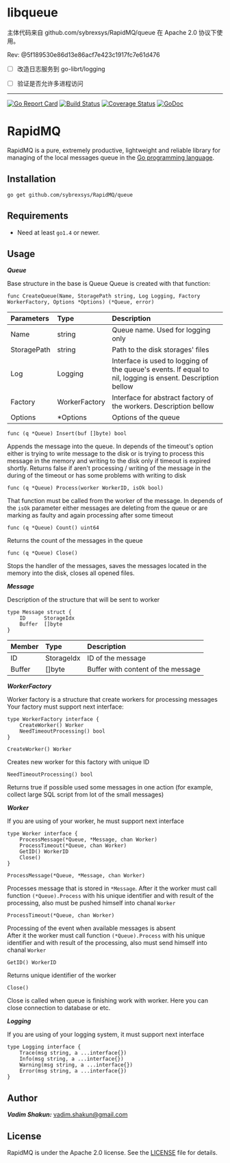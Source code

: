 # libqueue 

主体代码来自 github.com/sybrexsys/RapidMQ/queue 在 Apache 2.0 协议下使用。

Rev: @5f189530e86d13e86acf7e423c1917fc7e61d476 

- [ ] 改造日志服务到 go-librt/logging 
- [ ] 验证是否允许多进程访问


-----------

[![Go Report Card](https://goreportcard.com/badge/github.com/sybrexsys/RapidMQ)](https://goreportcard.com/report/github.com/sybrexsys/RapidMQ)
[![Build Status](https://travis-ci.org/sybrexsys/RapidMQ.svg?branch=master)](https://travis-ci.org/sybrexsys/RapidMQ)
[![Coverage Status](https://coveralls.io/repos/github/sybrexsys/RapidMQ/badge.svg?branch=master)](https://coveralls.io/github/sybrexsys/RapidMQ?branch=master)
[![GoDoc](https://godoc.org/github.com/sybrexsys/RapidMQ?status.png)](https://godoc.org/github.com/sybrexsys/RapidMQ)


RapidMQ
=======
RapidMQ is a pure, extremely productive, lightweight and reliable library for managing of the local messages queue in the [Go programming language](http:golang.org).       

Installation
-----------

	go get github.com/sybrexsys/RapidMQ/queue

Requirements
-----------

* Need at least `go1.4` or newer.

Usage
-----------

***Queue***

Base structure in the base is Queue
Queue is created with that function:

```
func CreateQueue(Name, StoragePath string, Log Logging, Factory WorkerFactory, Options *Options) (*Queue, error)
```

|Parameters         | Type         | Description
|:----------------- |:-------------|:---------------------- 
|Name 	            |string        | Queue name. Used for logging only
|StoragePath        |string        | Path to the disk storages' files
|Log 			    |Logging 	   | Interface is used to logging of the queue's events. If equal to nil, logging is ensent. Description bellow
|Factory 			|WorkerFactory | Interface for abstract factory of the workers. Description bellow 
|Options 			|*Options      | Options of the queue

```
func (q *Queue) Insert(buf []byte) bool
```
Appends the message into the queue. In depends of the timeout's option either is trying to write message to the disk or is trying to process this message in the memory and writing to the disk only if timeout is expired shortly. Returns false if aren't processing / writing of the message in the during of the timeout or has some problems with  writing to disk    
 
```
func (q *Queue) Process(worker WorkerID, isOk bool)
``` 
That function must be called from the worker of the message. In depends of the `isOk` parameter either messages are deleting from the queue or are marking as faulty and again processing after some timeout     

```
func (q *Queue) Count() uint64
``` 
Returns the count of the messages in the queue

```
func (q *Queue) Close()
``` 
Stops the handler of the messages, saves the messages located in the memory into the disk, closes all opened files.               

***Message***

Description of the structure that will be sent to worker 

```
type Message struct {
	ID      StorageIdx
	Buffer  []byte
}
```

|Member             | Type         | Description
|:----------------- |:-------------|:---------------------- 
| ID 	            | StorageIdx   | ID of the message
| Buffer            |[]byte        | Buffer with content of the message




***WorkerFactory***

Worker factory is a structure that create workers for processing messages
Your factory must support next interface: 
```
type WorkerFactory interface {
	CreateWorker() Worker
	NeedTimeoutProcessing() bool
}
```

```
CreateWorker() Worker
```
Creates new worker for this factory with unique ID

```
NeedTimeoutProcessing() bool
```
Returns true if possible used some messages in one action (for example, collect large SQL script from lot of the small messages)  



***Worker***

If you are using of your worker, he must support next interface
```
type Worker interface {
	ProcessMessage(*Queue, *Message, chan Worker)
	ProcessTimeout(*Queue, chan Worker)
	GetID() WorkerID
	Close()
}
```

```
ProcessMessage(*Queue, *Message, chan Worker)
``` 
Processes message that is stored in `*Message`.
After it the worker must call function `(*Queue).Process` with his unique identifier and with result of the processing, also must be pushed himself into chanal `Worker`

```
ProcessTimeout(*Queue, chan Worker)
```
Processing of the event when available messages is absent   
After it the worker must call function `(*Queue).Process` with his unique identifier and with result of the processing, also must send himself into chanal `Worker`

```
GetID() WorkerID
```
Returns unique identifier of the worker

```
Close() 
```
Close is called when queue is finishing work with worker. Here you can close connection to database or etc.


***Logging***

If you are using of your logging system, it must support next interface

``` 
type Logging interface {
	Trace(msg string, a ...interface{})
	Info(msg string, a ...interface{})
	Warning(msg string, a ...interface{})
	Error(msg string, a ...interface{})
} 
```
 
 

Author
------
  ***Vadim Shakun:***  [vadim.shakun@gmail.com](mailto:vadim.shakun@gmail.com)

License
-------
RapidMQ is under the Apache 2.0 license. See the [LICENSE](LICENSE) file for details.
